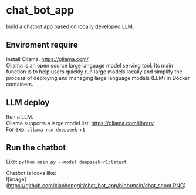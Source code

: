 # chat_bot_app
build a chatbot app based on locally developed LLM.

## Enviroment require
Install Ollama. https://ollama.com/ <br>
Ollama is an open source large language model serving tool. Its main function is to help users quickly run large models locally and simplify the process of deploying and managing large language models (LLM) in Docker containers.

## LLM deploy
Run a LLM. <br>
Ollama supports a large model list: https://ollama.com/library <br>
For exp. ```ollama run deepseek-r1```

## Run the chatbot
Like: ```python main.py --model deepseek-r1:latest```

Chatbot is looks like:<br>
![image] (https://github.com/xiaohenggit/chat_bot_app/blob/main/chat_shoot.PNG)

